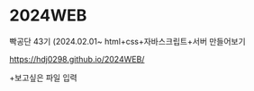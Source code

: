 # 2024WEB

빡공단 43기  (2024.02.01~
html+css+자바스크립트+서버 만들어보기

https://hdj0298.github.io/2024WEB/

+보고싶은 파일 입력
